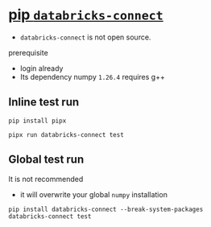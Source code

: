 # [pip `databricks-connect`](https://pypi.org/project/databricks-connect/)
- `databricks-connect` is not open source.

prerequisite
- login already 
- Its dependency numpy `1.26.4` requires g++
## Inline test run
```shell
pip install pipx

pipx run databricks-connect test
```
## Global test run
It is not recommended
- it will overwrite your global `numpy` installation
```
pip install databricks-connect --break-system-packages
databricks-connect test
```


